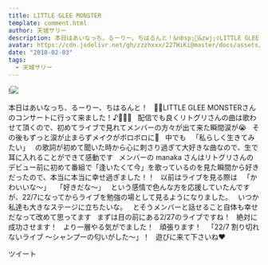 ```yaml
---
title: LITTLE GLEE MONSTER
template: comment.html
author: 天城サリー
description: 本日はあいなっち、るーりー、ちはるんと！&nbsp;🧚&zwj;♀️LITTLE GLEE MONSTERさんのコンサートに行って来ました！♪🧚🏻&zwj;♂️&nbsp;配信でも良くリトグリさんの曲は歌わせて頂くので、初めてライブで見...
avatar: https://cdn.jsdelivr.net/gh/zzzhxxx/227WiKi@master/docs/assets/photo/avatar/sally.jpg
date: "2018-02-03"
tags:
  - 天城サリー
---
```


!![](https://cdn.jsdelivr.net/gh/227WiKi/227WiKi-image@master/blog-image/sally-2018-02-03_1.jpg)



本日はあいなっち、るーりー、ちはるんと！
 
🧚‍♀️LITTLE GLEE MONSTERさんのコンサートに行って来ました！♪🧚🏻‍♂️
 
配信でも良くリトグリさんの曲は歌わせて頂くので、初めてライブで見れてメンバーの方々が出て来た瞬間涙が😭
 
その後もずっと涙が止まらずメイクがボロボロに💄
 
中でも
 
「私らしく生きてみたい」
 
の歌詞が初めて聞いた時から心に刺さり過ぎて大好きな曲なので、生で耳に入れることができて感動です
 
メンバーの manaka さんはリトグリさんのデビュー前に初めて番組で「逢いたくて今」を歌っているのを見た瞬間から好きだったので、本当に本当に幸せ過ぎました！！
 
以前はライブを見る際は
 
「かわいいな〜」
 
「好きだな〜」
 
という感情で色んな方を応援していたんですが、22/7になってからライブを勉強の場として見るようになりました。
 
いつか私達も大きなステージに立ちたいな。
 
とそうメンバーと話せること自体も幸せだなって改めて思ってます
 
まずは目の前にある2/27のライブですね！
 
絶対に成功させます！
 
より一層やる気がでました！
 
頑張ります！
 
「22/7 割り切れないライブ ～シャンプーの匂いがした～」！
 
遊びに来て下さいね❤️
 
 
 
 
 
 
 
 


ツイート



